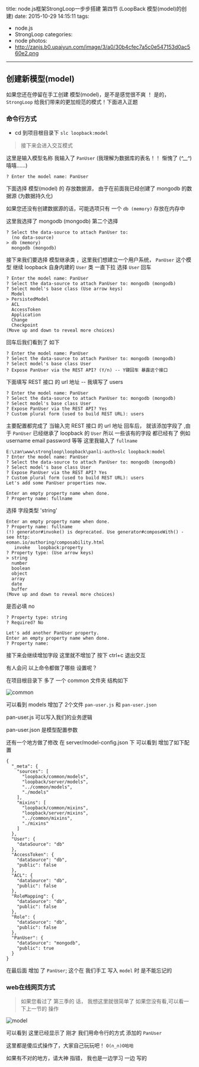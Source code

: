 title: node.js框架StrongLoop一步步搭建 第四节 (LoopBack 模型(model)的创建)
date: 2015-10-29 14:15:11
tags:
  - node.js
  - StrongLoop
categories:
  - node
photos:
  - http://zanjs.b0.upaiyun.com/image/3/a0/30b4cfec7a5c0e547153d0ac560e2.png
---



## 创建新模型(model)

如果您还在停留在手工创建 模型(model)，是不是感觉很不爽 ！
是的，`StrongLoop` 给我们带来的更加规范的模式！下面进入正题

### 命令行方式

- cd 到项目根目录下  `slc loopback:model`

> 接下来会进入交互模式

这里是输入模型名称 我输入了 `PanUser` (我理解为数据库的表名！！ 惭愧了 (*^__^*) 嘻嘻……)

```
? Enter the model name: PanUser
```
下面选择 模型(model) 的 存放数据源， 由于在前面我已经创建了 mongodb 的数据源 (为数据持久化)

如果您还没有创建数据源的话，可能选项只有 一个 `db (memory)` 存放在内存中

这里我选择了 mongodb (mongodb) 第二个选择

```
? Select the data-source to attach PanUser to:
  (no data-source)
> db (memory)
  mongodb (mongodb)

```

接下来我们要选择 模型继承类 ，这里我们想建立一个用户系统，
`PanUser` 这个模型 继续 loopback 自身内建的 `User` 类
一直下拉 选择 `User` 回车

```
? Enter the model name: PanUser
? Select the data-source to attach PanUser to: mongodb (mongodb)
? Select model's base class (Use arrow keys)
  Model
> PersistedModel
  ACL
  AccessToken
  Application
  Change
  Checkpoint
(Move up and down to reveal more choices)

```

回车后我们看到了 如下

```
? Enter the model name: PanUser
? Select the data-source to attach PanUser to: mongodb (mongodb)
? Select model's base class User
? Expose PanUser via the REST API? (Y/n) -- Y键回车 暴露这个接口
```

下面填写 REST 接口 的 url 地址 -- 我填写了 users
```
? Enter the model name: PanUser
? Select the data-source to attach PanUser to: mongodb (mongodb)
? Select model's base class User
? Expose PanUser via the REST API? Yes
? Custom plural form (used to build REST URL): users
```

主要配置都完成了 当输入完 REST 接口 的 url 地址 回车后，
就该添加字段了 ,由于 `PanUser` 已经继承了 loopback 的 `User`
所以 一些该有的字段 都已经有了 例如 username email password 等等
这里我输入了 `fullname`

```
E:\zan\www\strongloop\loopback\panli-auth>slc loopback:model
? Enter the model name: PanUser
? Select the data-source to attach PanUser to: mongodb (mongodb)
? Select model's base class User
? Expose PanUser via the REST API? Yes
? Custom plural form (used to build REST URL): users
Let's add some PanUser properties now.

Enter an empty property name when done.
? Property name: fullname
```

选择 字段类型 'string'

```
Enter an empty property name when done.
? Property name: fullname
(!) generator#invoke() is deprecated. Use generator#composeWith() - see http:
eoman.io/authoring/composability.html
   invoke   loopback:property
? Property type: (Use arrow keys)
> string
  number
  boolean
  object
  array
  date
  buffer
(Move up and down to reveal more choices)
```

是否必填  no

```
? Property type: string
? Required? No

Let's add another PanUser property.
Enter an empty property name when done.
? Property name:
```

接下来会继续增加字段 这里就不增加了 按下 ctrl+c 退出交互

有人会问 以上命令都做了哪些 设置呢？

在项目根目录下 多了 一个 common 文件夹 结构如下

![common](http://zanjs.b0.upaiyun.com/image/6/bd/d24478084298afc75a0ece6bd7712.png)


可以看到 models 增加了 2个文件 `pan-user.js` 和 `pan-user.json`

pan-user.js 可以写入我们的业务逻辑

pan-user.json 是模型配置参数

还有一个地方做了修改 在 server/model-config.json 下  可以看到 增加了如下配置

```
{
  "_meta": {
    "sources": [
      "loopback/common/models",
      "loopback/server/models",
      "../common/models",
      "./models"
    ],
    "mixins": [
      "loopback/common/mixins",
      "loopback/server/mixins",
      "../common/mixins",
      "./mixins"
    ]
  },
  "User": {
    "dataSource": "db"
  },
  "AccessToken": {
    "dataSource": "db",
    "public": false
  },
  "ACL": {
    "dataSource": "db",
    "public": false
  },
  "RoleMapping": {
    "dataSource": "db",
    "public": false
  },
  "Role": {
    "dataSource": "db",
    "public": false
  },
  "PanUser": {
    "dataSource": "mongodb",
    "public": true
  }
}
```
在最后面 增加 了 `PanUser`;
这个在 我们手工 写入 `model` 时 是不能忘记的


### web在线网页方式
> 如果您看过了 第三季的 话， 我想这里就很简单了
> 如果您没有看,可以看一下上一节的 操作

![model](http://zanjs.b0.upaiyun.com/image/2/a5/1d82a29ecfb182ac919b8d578e07d.png)

可以看到 这里已经显示了 刚才 我们用命令行的方式 添加的 `PanUser`

这里都是傻瓜式操作了，大家自己玩玩吧！ `O(∩_∩)O哈哈`

如果有不对的地方，请大神 指错， 我也是一边学习 一边 写的
